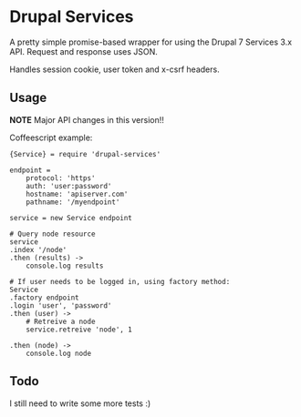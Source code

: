 Drupal Services
===============

A pretty simple promise-based wrapper for using the Drupal 7 Services 3.x API. Request and response uses JSON.

Handles session cookie, user token and x-csrf headers.

Usage
-----

**NOTE** Major API changes in this version!!

Coffeescript example:

```coffee-script
{Service} = require 'drupal-services'

endpoint =
	protocol: 'https'
	auth: 'user:password'
	hostname: 'apiserver.com'
	pathname: '/myendpoint'

service = new Service endpoint

# Query node resource
service
.index '/node'
.then (results) ->
	console.log results

# If user needs to be logged in, using factory method:
Service
.factory endpoint
.login 'user', 'password'
.then (user) ->
	# Retreive a node
	service.retreive 'node', 1

.then (node) ->
	console.log node

```

Todo
----

I still need to write some more tests :)
